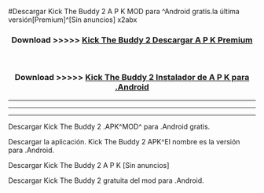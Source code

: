 #Descargar Kick The Buddy 2  A P K MOD para ^Android gratis.la última versión[Premium]^[Sin anuncios] x2abx



<div align="center">
<h3>Download >>>>> <a href="https://es-web.web.app/?es= Kick The Buddy 2 ">Kick The Buddy 2  Descargar A P K Premium</a></h3><br>

<h3>Download >>>>> <a href="https://es-web.web.app/?es= Kick The Buddy 2 ">Kick The Buddy 2  Instalador de A P K para .Android</a></h3>
</div>


----------------------------------------------------------

----------------------------------------------------------

----------------------------------------------------------

Descargar Kick The Buddy 2  .APK^MOD^ para .Android gratis.

Descargar la aplicación. Kick The Buddy 2  APK^El nombre es la versión para .Android.

Descargar Kick The Buddy 2  A P K [Sin anuncios]

Descargar Kick The Buddy 2  gratuita del mod para .Android.